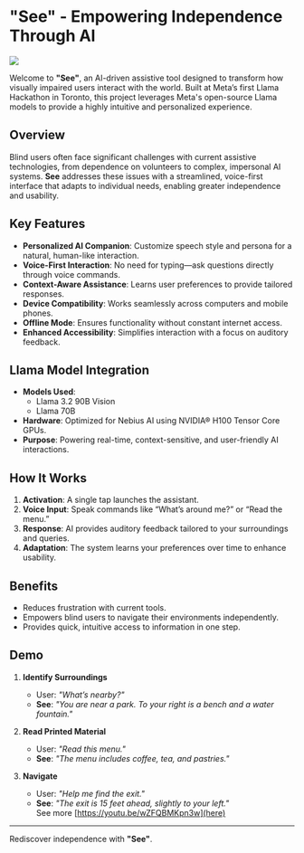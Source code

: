 # "See" - Empowering Independence Through AI  
<div style="margin: auto">
  
  <img src="https://github.com/user-attachments/assets/5d55bc9a-c010-459a-95e9-16bea5356944">
</div>

Welcome to **"See"**, an AI-driven assistive tool designed to transform how visually impaired users interact with the world. Built at Meta’s first Llama Hackathon in Toronto, this project leverages Meta's open-source Llama models to provide a highly intuitive and personalized experience.  

## Overview  
Blind users often face significant challenges with current assistive technologies, from dependence on volunteers to complex, impersonal AI systems. **See** addresses these issues with a streamlined, voice-first interface that adapts to individual needs, enabling greater independence and usability.  

## Key Features  
- **Personalized AI Companion**: Customize speech style and persona for a natural, human-like interaction.  
- **Voice-First Interaction**: No need for typing—ask questions directly through voice commands.  
- **Context-Aware Assistance**: Learns user preferences to provide tailored responses.  
- **Device Compatibility**: Works seamlessly across computers and mobile phones.  
- **Offline Mode**: Ensures functionality without constant internet access.  
- **Enhanced Accessibility**: Simplifies interaction with a focus on auditory feedback.  

## Llama Model Integration  
- **Models Used**:  
  - Llama 3.2 90B Vision  
  - Llama 70B  
- **Hardware**: Optimized for Nebius AI using NVIDIA® H100 Tensor Core GPUs.  
- **Purpose**: Powering real-time, context-sensitive, and user-friendly AI interactions.  

## How It Works  
1. **Activation**: A single tap launches the assistant.  
2. **Voice Input**: Speak commands like “What’s around me?” or “Read the menu.”  
3. **Response**: AI provides auditory feedback tailored to your surroundings and queries.  
4. **Adaptation**: The system learns your preferences over time to enhance usability.  

## Benefits  
- Reduces frustration with current tools.  
- Empowers blind users to navigate their environments independently.  
- Provides quick, intuitive access to information in one step.  

## Demo  
1. **Identify Surroundings**  
   - User: *"What’s nearby?"*  
   - **See**: *"You are near a park. To your right is a bench and a water fountain."*  

2. **Read Printed Material**  
   - User: *"Read this menu."*  
   - **See**: *"The menu includes coffee, tea, and pastries."*  

3. **Navigate**  
   - User: *"Help me find the exit."*  
   - **See**: *"The exit is 15 feet ahead, slightly to your left."*  
See more [https://youtu.be/wZFQBMKpn3w](here)
---  
Rediscover independence with **"See"**.
